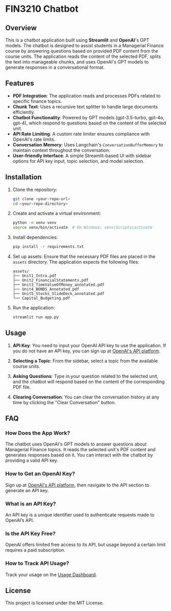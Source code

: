 # FIN3210 Chatbot

## Overview

This is a chatbot application built using **Streamlit** and **OpenAI**'s GPT models. The chatbot is designed to assist students in a Managerial Finance course by answering questions based on provided PDF content from the course units. The application reads the content of the selected PDF, splits the text into manageable chunks, and uses OpenAI's GPT models to generate responses in a conversational format.

## Features

- **PDF Integration**: The application reads and processes PDFs related to specific finance topics.
- **Chunk Text**: Uses a recursive text splitter to handle large documents efficiently.
- **Chatbot Functionality**: Powered by GPT models (gpt-3.5-turbo, gpt-4o, gpt-4), which respond to questions based on the content of the selected unit.
- **API Rate Limiting**: A custom rate limiter ensures compliance with OpenAI's rate limits.
- **Conversation Memory**: Uses Langchain's `ConversationBufferMemory` to maintain context throughout the conversation.
- **User-friendly Interface**: A simple Streamlit-based UI with sidebar options for API key input, topic selection, and model selection.

## Installation

1. Clone the repository:

   ```bash
   git clone <your-repo-url>
   cd <your-repo-directory>
   ```

2. Create and activate a virtual environment:

   ```bash
   python -m venv venv
   source venv/bin/activate  # On Windows: venv\Scripts\activate
   ```

3. Install dependencies:

   ```bash
   pip install -r requirements.txt
   ```

4. Set up assets: Ensure that the necessary PDF files are placed in the `assets` directory. The application expects the following files:

   ```
   assets/
   ├── Unit1_Intro.pdf
   ├── Unit2_FinancialStatements.pdf
   ├── Unit3_TimeValueOfMoney_annotated.pdf
   ├── Unit4_BONDS_Annotated.pdf
   ├── Unit5_Stocks_SlideDeck_annotated.pdf
   └── Capital_Budgeting.pdf
   ```

5. Run the application:

   ```bash
   streamlit run app.py
   ```

## Usage

1. **API Key**: You need to input your OpenAI API key to use the application. If you do not have an API key, you can sign up at [OpenAI's API platform](https://platform.openai.com/signup).
   
2. **Selecting a Topic**: From the sidebar, select a topic from the available course units.
   
3. **Asking Questions**: Type in your question related to the selected unit, and the chatbot will respond based on the content of the corresponding PDF file.
   
4. **Clearing Conversation**: You can clear the conversation history at any time by clicking the "Clear Conversation" button.

## FAQ

### How Does the App Work?

The chatbot uses OpenAI's GPT models to answer questions about Managerial Finance topics. It reads the selected unit's PDF content and generates responses based on it. You can interact with the chatbot by providing a valid API key.

### How to Get an OpenAI Key?

Sign up at [OpenAI's API platform](https://platform.openai.com/signup), then navigate to the API section to generate an API key.

### What is an API Key?

An API key is a unique identifier used to authenticate requests made to OpenAI’s API.

### Is the API Key Free?

OpenAI offers limited free access to its API, but usage beyond a certain limit requires a paid subscription.

### How to Track API Usage?

Track your usage on the [Usage Dashboard](https://platform.openai.com/account/usage).

## License

This project is licensed under the MIT License.